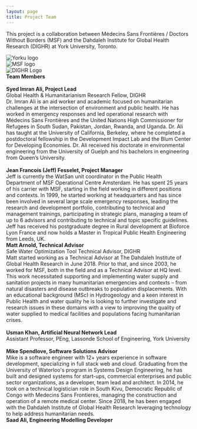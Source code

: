 ```yaml
---
layout: page
title: Project Team
---
```

This project is a collaboration between Médecins Sans Frontières / Doctors Without Borders (MSF) and the Dahdaleh Institute for Global Health Research (DIGHR) at York University, Toronto.

  <div class="column">
     <img src="{{ site.baseurl }}/public/images/yorku_logo.png" alt="Yorku logo">
  </div>
  <div class="column">
     <img src="{{ site.baseurl }}/public/images/MSF.jpg" alt="MSF logo">
  </div>
  <div class="column">
     <img src="{{ site.baseurl }}/public/images/DIGHRlogo-red.png" alt="DIGHR Logo">
  </div>

<div>
<b>Team Members</b><br>
  <br>
<b>Syed Imran Ali, Project Lead</b><br>
Global Health & Humanitarianism Research Fellow, DIGHR<br>
Dr. Imran Ali is an aid worker and academic focused on humanitarian challenges at the intersection of environment and public health. He has worked in emergency responses and led operational research with Médecins Sans Frontières and the United Nations High Commissioner for Refugees in South Sudan, Pakistan, Jordan, Rwanda, and Uganda. Dr. Ali has taught at the University of California, Berkeley, where he completed a postdoctoral fellowship in the Development Impact Lab and the Blum Center for Developing Economies. Dr. Ali received his doctorate in environmental engineering from the University of Guelph and his bachelors in engineering from Queen’s University.<br>
<br>
<b>Jean Francois (Jeff) Fesselet, Project Manager</b><br>
Jeff is currently the WatSan unit coordinator in the Public Health Department of MSF Operational Centre Amsterdam. 
He has spent 25 years of his carrier with MSF, starting in the field working in different positions and contexts. In 1999, he started working at headquarters and has since been involved in several large scale emergency responses, leading the research and development portfolio, contributing to technical and management trainings, participating in strategic plans, managing a team of up to 6 advisors and contributing to technical and topic specific guidelines. 
Jeff has received his postgraduate degree in Rural development at Bioforce Lyon France  and now holds a Master in Tropical Public Health Engineering from Leeds, UK.
<br>
<b>Matt Arnold, Technical Advisor</b><br>
Safe Water Optimization Tool Technical Advisor, DIGHR<br>
Matt started working as a Technical Advisor at The Dahdaleh Institute of Global Health Research in June 2018. Prior to that, and since 2003, he worked for MSF, both in the field and as a Technical Advisor at HQ level. This work necessitated supporting and implementing water supply and sanitation projects in many humanitarian emergencies and contexts – from natural disasters and disease outbreaks to population displacements. With an educational background (MSc) in Hydrogeology and a keen interest in Public Health and water quality he is looking to further investigate and research issues in these domains with a view to improving the quality of water supplied to medical facilities and populations facing humanitarian crises.<br>
<br>
<b>Usman Khan, Artificial Neural Network Lead</b><br>
Assistant Professor, PEng, Lassonde School of Engineering, York University<br>
<br>
<b>Mike Spendlove, Software Solutions Advisor</b><br>
Mike is a software engineer with 12+ years experience in software development, specializing in full stack web and cloud. Graduating from the University of Waterloo's program in Systems Design Engineering, he has built and designed systems for start-ups, commercial enterprises and public sector organizations, as a developer, team lead and architect. In 2014, he took on a technical logistician role in South Kivu, Democratic Republic of Congo with Medecins Sans Frontieres, managing the construction and operation of a remote medical center. Since 2018, he has been engaged with the Dahdaleh Institute of Global Health Research leveraging technology to help address humanitarian needs.<br>
<b>Saad Ali, Engineering Modelling Developer</b>
</div>
